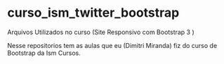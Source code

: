 # curso_ism_twitter_bootstrap

Arquivos Utilizados no curso (Site Responsivo com Bootstrap  3 ) 

Nesse repositorios tem as aulas que eu (Dimitri Miranda) fiz do curso de Bootstrap da Ism Cursos.
